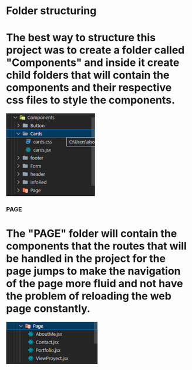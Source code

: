 <h1>Folder structuring</h1>

# The best way to structure this project was to create a folder called "Components" and inside it create child folders that will contain the components and their respective css files to style the components.

 <img src="./src/carpetas.png" alt="Carpetas">

### PAGE

# The "PAGE" folder will contain the components that the routes that will be handled in the project for the page jumps to make the navigation of the page more fluid and not have the problem of reloading the web page constantly. 

 <img src="./src/PAGE.png" alt="Carpetas">